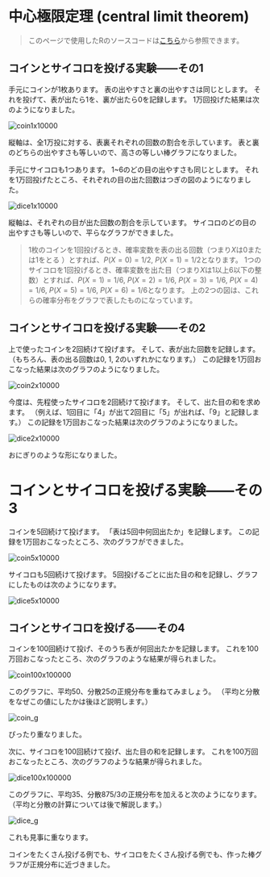 <!---
clt.mdは気に入らない部分が多かったので、ここで書きなおします。
-->

# 中心極限定理 (central limit theorem)

> このページで使用したRのソースコードは[こちら](../script/clt2.R)から参照できます。

## コインとサイコロを投げる実験――その1

手元にコインが1枚あります。
表の出やすさと裏の出やすさは同じとします。
それを投げて、表が出たら1を、裏が出たら0を記録します。
1万回投げた結果は次のようになりました。

![coin1x10000](../fig/coin1x10000.png)

縦軸は、全1万投に対する、表裏それぞれの回数の割合を示しています。
表と裏のどちらの出やすさも等しいので、高さの等しい棒グラフになりました。

手元にサイコロも1つあります。
1~6のどの目の出やすさも同じとします。
それを1万回投げたところ、それぞれの目の出た回数はつぎの図のようになりました。

![dice1x10000](../fig/dice1x10000.png)

縦軸は、それぞれの目が出た回数の割合を示しています。
サイコロのどの目の出やすさも等しいので、平らなグラフができました。

> 1枚のコインを1回投げるとき、確率変数を表の出る回数（つまり$`X`$は0または1をとる
）とすれば、$`P(X=0)=1/2`$, $`P(X=1)=1/2`$となります。
> 1つのサイコロを1回投げるとき、確率変数を出た目（つまり$`X`$は1以上6以下の整数）とすれば、$`P(X=1)=1/6`$, $`P(X=2)=1/6`$, $`P(X=3)=1/6`$, $`P(X=4)=1/6`$, $`P(X=5)=1/6`$, $`P(X=6)=1/6`$となります。
> 上の2つの図は、これらの確率分布をグラフで表したものになっています。

## コインとサイコロを投げる実験――その2

上で使ったコインを2回続けて投げます。
そして、表が出た回数を記録します。
（もちろん、表の出る回数は0, 1, 2のいずれかになります。）
この記録を1万回おこなった結果は次のグラフのようになりました。

![coin2x10000](../fig/coin2x10000.png)

今度は、先程使ったサイコロを2回続けて投げます。
そして、出た目の和を求めます。
（例えば、1回目に「4」が出て2回目に「5」が出れば、「9」と記録します。）
この記録を1万回おこなった結果は次のグラフのようになりました。

![dice2x10000](../fig/dice2x10000.png)

おにぎりのような形になりました。

# コインとサイコロを投げる実験――その3

コインを5回続けて投げます。
「表は5回中何回出たか」を記録します。
この記録を1万回おこなったところ、次のグラフができました。

![coin5x10000](../fig/coin5x10000.png)

サイコロも5回続けて投げます。
5回投げるごとに出た目の和を記録し、グラフにしたものは次のようになります。

![dice5x10000](../fig/dice5x10000.png)

## コインとサイコロを投げる――その4

コインを100回続けて投げ、そのうち表が何回出たかを記録します。
これを100万回おこなったところ、次のグラフのような結果が得られました。

![coin100x100000](../fig/coin100x1000000.png)

このグラフに、平均50、分散25の正規分布を重ねてみましょう。
（平均と分散をなぜこの値にしたかは後ほど説明します。）

![coin_g](../fig/coin_g.png)

ぴったり重なりました。

次に、サイコロを100回続けて投げ、出た目の和を記録します。
これを100万回おこなったところ、次のグラフのような結果が得られました。

![dice100x100000](../fig/dice100x1000000.png)

このグラフに、平均35、分散875/3の正規分布を加えると次のようになります。
（平均と分散の計算については後で解説します。）

![dice_g](../fig/dice_g.png)

これも見事に重なります。

コインをたくさん投げる例でも、サイコロをたくさん投げる例でも、作った棒グラフが正規分布に近づきました。
